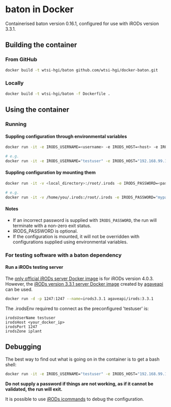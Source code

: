 # baton in Docker
Containerised baton version 0.16.1, configured for use with iRODs version 3.3.1.


## Building the container
### From GitHub
```bash
docker build -t wtsi-hgi/baton github.com/wtsi-hgi/docker-baton.git
```

### Locally
```bash
docker build -t wtsi-hgi/baton -f Dockerfile .
```


## Using the container
### Running
#### Suppling configuration through environmental variables
```bash
docker run -it -e IRODS_USERNAME=<username> -e IRODS_HOST=<host> -e IRODS_PORT=<port> -e IRODS_ZONE=<zone> -e IRODS_PASSWORD=<password> wtsi-hgi/baton <baton_command>

# e.g.
docker run -it -e IRODS_USERNAME="testuser" -e IRODS_HOST="192.168.99.100" -e IRODS_PORT=1247 -e IRODS_ZONE="myzone" -e IRODS_PASSWORD="mypassword" wtsi-hgi/baton baton-get
```

#### Suppling configuration by mounting them
```bash
docker run -it -v <local_directory>:/root/.irods -e IRODS_PASSWORD=<password> wtsi-hgi/baton <baton_command>

# e.g.
docker run -it -v /home/you/.irods:/root/.irods -e IRODS_PASSWORD="mypassword" wtsi-hgi/baton baton-get
```

#### Notes
- If an incorrect password is supplied with `IRODS_PASSWORD`, the run will terminate with a non-zero exit status.
- IRODS_PASSWORD is optional.
- If the configuration is mounted, it will not be overridden with configurations supplied using environmental variables.

### For testing software with a baton dependency
#### Run a iRODs testing server
The [only official iRODs server Docker image](https://hub.docker.com/r/irods/icat/) is for iRODs version 4.0.3. However, the [iRODs version 3.3.1 server Docker image](https://hub.docker.com/r/agaveapi/irods/) created by [agaveapi](https://hub.docker.com/u/agaveapi/) can be used.
```bash
docker run -d -p 1247:1247 --name=irods3.3.1 agaveapi/irods:3.3.1
```
The .irodsEnv required to connect as the preconfigured 'testuser' is:
```
irodsUserName testuser
irodsHost <your_docker_ip>
irodsPort 1247
irodsZone iplant
```

## Debugging
The best way to find out what is going on in the container is to get a bash shell:
```bash
docker run -it -e IRODS_USERNAME="testuser" -e IRODS_HOST="192.168.99.100" -e IRODS_PORT=1247 -e IRODS_ZONE="iplant" wtsi-hgi/baton bash
```
**Do not supply a password if things are not working, as if it cannot be validated, the run will exit.**

It is possible to use [iRODs icommands](https://docs.irods.org/master/icommands/user/) to debug the configuration.
